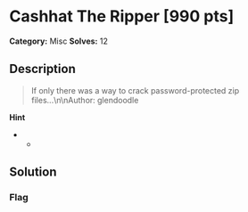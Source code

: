# Cashhat The Ripper [990 pts]

**Category:** Misc
**Solves:** 12

## Description
>If only there was a way to crack password-protected zip files...\n\nAuthor: glendoodle

**Hint**
* -

## Solution

### Flag

